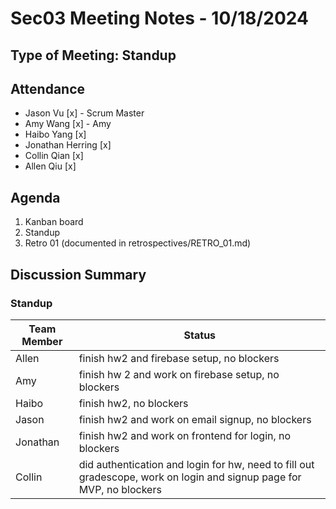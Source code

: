 # Sec03 Meeting Notes - 10/18/2024

## Type of Meeting: Standup

## Attendance

- Jason Vu [x] - Scrum Master
- Amy Wang [x] - Amy
- Haibo Yang [x]
- Jonathan Herring [x]
- Collin Qian [x]
- Allen Qiu [x]

## Agenda
1. Kanban board
2. Standup
3. Retro 01 (documented in retrospectives/RETRO_01.md)

## Discussion Summary

### Standup

| Team Member | Status                                                                                |
| ----------- | ------------------------------------------------------------------------------------- |
| Allen       | finish hw2 and firebase setup, no blockers                                                      |
| Amy         | finish hw 2 and work on firebase setup, no blockers                                                   |
| Haibo       | finish hw2, no blockers                                                |
| Jason       | finish hw2 and work on email signup, no blockers                                                   |
| Jonathan    | finish hw2 and work on frontend for login, no blockers                                                     |
| Collin      | did authentication and login for hw, need to fill out gradescope, work on login and signup page for MVP, no blockers                                                     |

